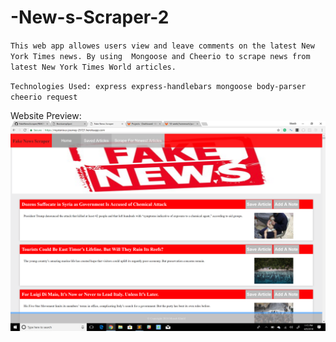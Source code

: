 # -New-s-Scraper-2


``This web app allowes users view and leave comments on the latest New York Times news. By using  Mongoose and Cheerio to scrape news from latest New York Times World articles.``



``Technologies Used:
	express
	express-handlebars
	mongoose
	body-parser
	cheerio
	request
``


Website Preview: 
![FakeNew Scrapper](public/assets/images/HomePage.PNG)



